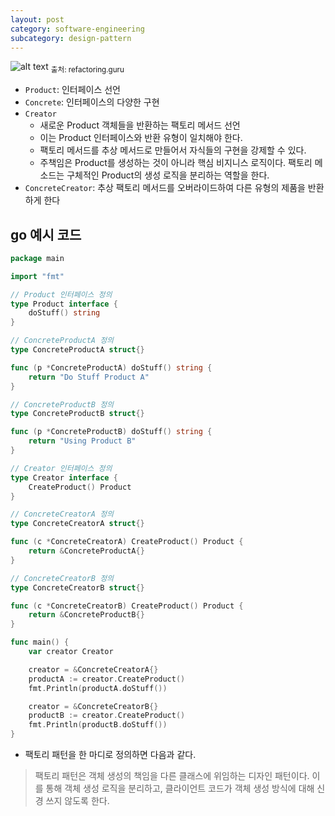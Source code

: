 ```yaml
---
layout: post
category: software-engineering
subcategory: design-pattern
---
```


![alt text](/assets/image/software-engineering/design-pattern/image/1/image.png)
<sub>출처: refactoring.guru</sub>

- `Product`: 인터페이스 선언
- `Concrete`: 인터페이스의 다양한 구현
- `Creator`
    - 새로운 Product 객체들을 반환하는 팩토리 메서드 선언
    - 이는 Product 인터페이스와 반환 유형이 일치해야 한다.
    - 팩토리 메서드를 추상 메서드로 만들어서 자식들의 구현을 강제할 수 있다.
    - 주책임은 Product를 생성하는 것이 아니라 핵심 비지니스 로직이다. 팩토리 메소드는 구체적인 Product의 생성 로직을 분리하는 역할을 한다.
- `ConcreteCreator`: 추상 팩토리 메서드를 오버라이드하여 다른 유형의 제품을 반환하게 한다

## go 예시 코드

```go
package main

import "fmt"

// Product 인터페이스 정의
type Product interface {
    doStuff() string
}

// ConcreteProductA 정의
type ConcreteProductA struct{}

func (p *ConcreteProductA) doStuff() string {
    return "Do Stuff Product A"
}

// ConcreteProductB 정의
type ConcreteProductB struct{}

func (p *ConcreteProductB) doStuff() string {
    return "Using Product B"
}

// Creator 인터페이스 정의
type Creator interface {
    CreateProduct() Product
}

// ConcreteCreatorA 정의
type ConcreteCreatorA struct{}

func (c *ConcreteCreatorA) CreateProduct() Product {
    return &ConcreteProductA{}
}

// ConcreteCreatorB 정의
type ConcreteCreatorB struct{}

func (c *ConcreteCreatorB) CreateProduct() Product {
    return &ConcreteProductB{}
}

func main() {
    var creator Creator

    creator = &ConcreteCreatorA{}
    productA := creator.CreateProduct()
    fmt.Println(productA.doStuff())

    creator = &ConcreteCreatorB{}
    productB := creator.CreateProduct()
    fmt.Println(productB.doStuff())
}
```

- 팩토리 패턴을 한 마디로 정의하면 다음과 같다.

> 팩토리 패턴은 객체 생성의 책임을 다른 클래스에 위임하는 디자인 패턴이다. 이를 통해 객체 생성 로직을 분리하고, 클라이언트 코드가 객체 생성 방식에 대해 신경 쓰지 않도록 한다.